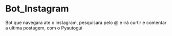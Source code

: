 # Bot_Instagram
Bot que navegara ate o instagram, pesquisara pelo @ e irá curtir e comentar a ultima postagem, com o Pyautogui
